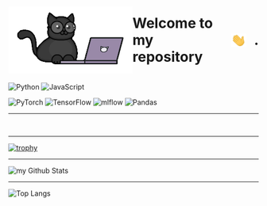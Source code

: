 # <div style="display: flex; align-items: center;"><img src="./img/conguito.gif" width="250" style="    -webkit-transform: scaleX(-1); transform: scaleX(-1);"> Welcome to my repository <img width="30" style="margin: 0 1rem;" src="./img/hi.gif">.</div>

![Python](https://img.shields.io/badge/python-3670A0?style=for-the-badge&logo=python&logoColor=ffdd54)
![JavaScript](https://img.shields.io/badge/javascript-%23323330.svg?style=for-the-badge&logo=javascript&logoColor=%23F7DF1E)


![PyTorch](https://img.shields.io/badge/PyTorch-%23EE4C2C.svg?style=for-the-badge&logo=PyTorch&logoColor=white)
![TensorFlow](https://img.shields.io/badge/TensorFlow-%23FF6F00.svg?style=for-the-badge&logo=TensorFlow&logoColor=white)
![mlflow](https://img.shields.io/badge/mlflow-%23d9ead3.svg?style=for-the-badge&logo=numpy&logoColor=blue)
![Pandas](https://img.shields.io/badge/pandas-%23150458.svg?style=for-the-badge&logo=pandas&logoColor=white)

---

<img src="https://komarev.com/ghpvc/?username=vquilon&style=flat-square&color=blue" alt=""/>

---

[![trophy](https://github-profile-trophy.vercel.app/?username=vquilon&theme=onedark)](https://github.com/ryo-ma/github-profile-trophy)

---

![my Github Stats](https://github-readme-stats.vercel.app/api?username=vquilon&show_icons=true&theme=dark)

---

![Top Langs](https://github-readme-stats.vercel.app/api/top-langs/?username=vquilon&layout=compact&theme=dark)
